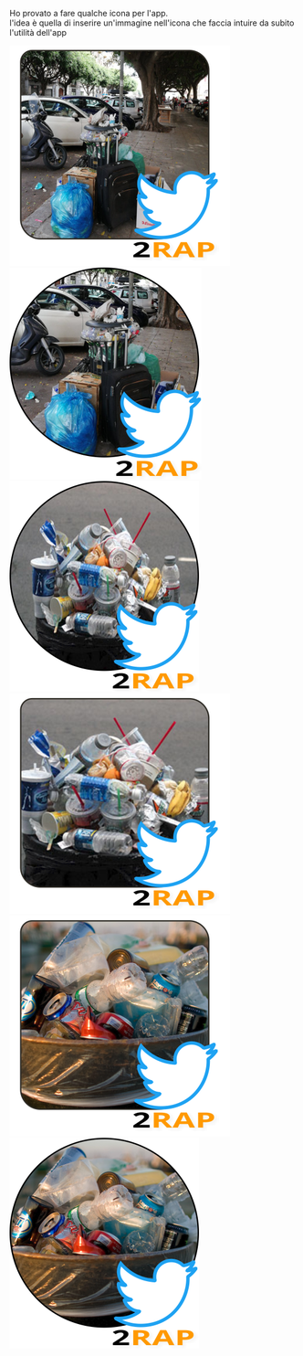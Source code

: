 Ho provato a fare qualche icona per l'app.<br>
l'idea è quella di inserire un'immagine nell'icona che faccia intuire da subito l'utilità dell'app


![](/test_icone/test_01.png)
![](/test_icone/test_02.png)
![](/test_icone/test_03.png)
![](/test_icone/test_04.png)
![](/test_icone/test_05.png)
![](/test_icone/test_06.png)
